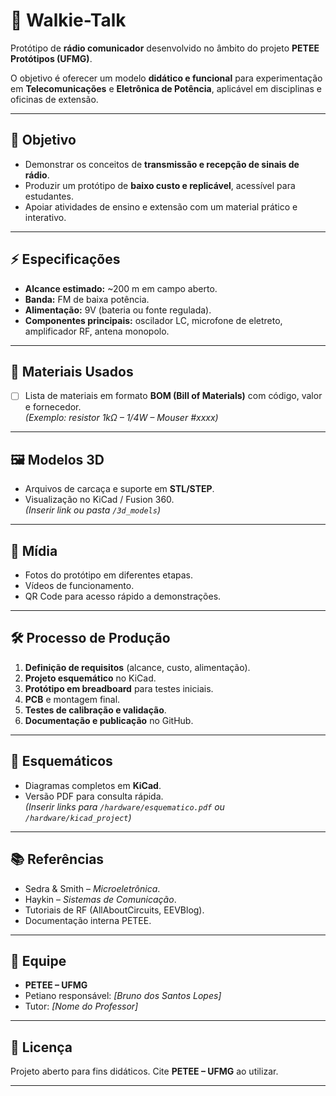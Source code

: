 # 📡 Walkie-Talk
Protótipo de **rádio comunicador** desenvolvido no âmbito do projeto **PETEE Protótipos (UFMG)**.  

O objetivo é oferecer um modelo **didático e funcional** para experimentação em **Telecomunicações** e **Eletrônica de Potência**, aplicável em disciplinas e oficinas de extensão.

---

## 📌 Objetivo
- Demonstrar os conceitos de **transmissão e recepção de sinais de rádio**.  
- Produzir um protótipo de **baixo custo e replicável**, acessível para estudantes.  
- Apoiar atividades de ensino e extensão com um material prático e interativo.  

---

## ⚡ Especificações
- **Alcance estimado:** ~200 m em campo aberto.  
- **Banda:** FM de baixa potência.  
- **Alimentação:** 9V (bateria ou fonte regulada).  
- **Componentes principais:** oscilador LC, microfone de eletreto, amplificador RF, antena monopolo.  

---

## 🧰 Materiais Usados
- [ ] Lista de materiais em formato **BOM (Bill of Materials)** com código, valor e fornecedor.  
*(Exemplo: resistor 1kΩ – 1/4W – Mouser #xxxx)*  

---

## 🖼️ Modelos 3D
- Arquivos de carcaça e suporte em **STL/STEP**.  
- Visualização no KiCad / Fusion 360.  
*(Inserir link ou pasta `/3d_models`)*  

---

## 🎥 Mídia
- Fotos do protótipo em diferentes etapas.  
- Vídeos de funcionamento.  
- QR Code para acesso rápido a demonstrações.  

---

## 🛠️ Processo de Produção
1. **Definição de requisitos** (alcance, custo, alimentação).  
2. **Projeto esquemático** no KiCad.  
3. **Protótipo em breadboard** para testes iniciais.  
4. **PCB** e montagem final.  
5. **Testes de calibração e validação**.  
6. **Documentação e publicação** no GitHub.  

---

## 📐 Esquemáticos
- Diagramas completos em **KiCad**.  
- Versão PDF para consulta rápida.  
*(Inserir links para `/hardware/esquematico.pdf` ou `/hardware/kicad_project`)*  

---

## 📚 Referências
- Sedra & Smith – *Microeletrônica*.  
- Haykin – *Sistemas de Comunicação*.  
- Tutoriais de RF (AllAboutCircuits, EEVBlog).  
- Documentação interna PETEE.  

---

## 👥 Equipe
- **PETEE – UFMG**  
- Petiano responsável: *[Bruno dos Santos Lopes]*  
- Tutor: *[Nome do Professor]*  

---

## 📢 Licença
Projeto aberto para fins didáticos. Cite **PETEE – UFMG** ao utilizar.  

---
